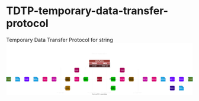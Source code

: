 # TDTP-temporary-data-transfer-protocol
Temporary Data Transfer Protocol for string
<br>
<img src="https://github.com/sunaipa5/TDTP-temporary-data-transfer-protocol/blob/main/temp-protocol.svg" />
